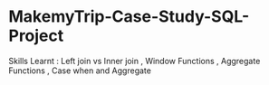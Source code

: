 # MakemyTrip-Case-Study-SQL-Project
Skills Learnt : Left join vs Inner join , Window Functions , Aggregate Functions , Case when and Aggregate

